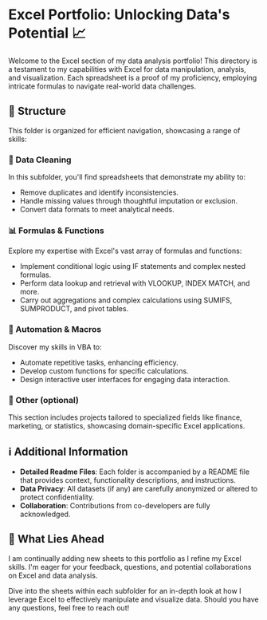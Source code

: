 # Excel Portfolio: Unlocking Data's Potential 📈

Welcome to the Excel section of my data analysis portfolio! This directory is a testament to my capabilities with Excel for data manipulation, analysis, and visualization. Each spreadsheet is a proof of my proficiency, employing intricate formulas to navigate real-world data challenges.

## 📁 Structure

This folder is organized for efficient navigation, showcasing a range of skills:

### 🧽 Data Cleaning
In this subfolder, you'll find spreadsheets that demonstrate my ability to:
- Remove duplicates and identify inconsistencies.
- Handle missing values through thoughtful imputation or exclusion.
- Convert data formats to meet analytical needs.

### 📊 Formulas & Functions
Explore my expertise with Excel's vast array of formulas and functions:
- Implement conditional logic using IF statements and complex nested formulas.
- Perform data lookup and retrieval with VLOOKUP, INDEX MATCH, and more.
- Carry out aggregations and complex calculations using SUMIFS, SUMPRODUCT, and pivot tables.

### 🤖 Automation & Macros
Discover my skills in VBA to:
- Automate repetitive tasks, enhancing efficiency.
- Develop custom functions for specific calculations.
- Design interactive user interfaces for engaging data interaction.

### 🌟 Other (optional)
This section includes projects tailored to specialized fields like finance, marketing, or statistics, showcasing domain-specific Excel applications.

## ℹ️ Additional Information

- **Detailed Readme Files**: Each folder is accompanied by a README file that provides context, functionality descriptions, and instructions.
- **Data Privacy**: All datasets (if any) are carefully anonymized or altered to protect confidentiality.
- **Collaboration**: Contributions from co-developers are fully acknowledged.

## 🚀 What Lies Ahead

I am continually adding new sheets to this portfolio as I refine my Excel skills. I'm eager for your feedback, questions, and potential collaborations on Excel and data analysis.

Dive into the sheets within each subfolder for an in-depth look at how I leverage Excel to effectively manipulate and visualize data. Should you have any questions, feel free to reach out!

